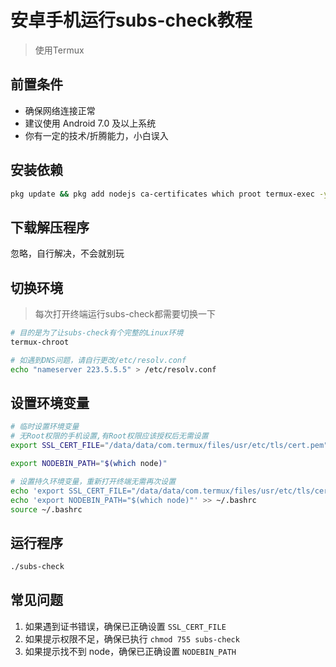 # 安卓手机运行subs-check教程
> 使用Termux

## 前置条件
- 确保网络连接正常
- 建议使用 Android 7.0 及以上系统
- 你有一定的技术/折腾能力，小白误入

## 安装依赖

```bash
pkg update && pkg add nodejs ca-certificates which proot termux-exec -y
```

## 下载解压程序
忽略，自行解决，不会就别玩

## 切换环境
> 每次打开终端运行subs-check都需要切换一下
```bash
# 目的是为了让subs-check有个完整的Linux环境
termux-chroot

# 如遇到DNS问题，请自行更改/etc/resolv.conf
echo "nameserver 223.5.5.5" > /etc/resolv.conf
```
## 设置环境变量
```bash
# 临时设置环境变量
# 无Root权限的手机设置,有Root权限应该授权后无需设置
export SSL_CERT_FILE="/data/data/com.termux/files/usr/etc/tls/cert.pem"

export NODEBIN_PATH="$(which node)"
```
```bash
# 设置持久环境变量，重新打开终端无需再次设置
echo 'export SSL_CERT_FILE="/data/data/com.termux/files/usr/etc/tls/cert.pem"' >> ~/.bashrc
echo 'export NODEBIN_PATH="$(which node)"' >> ~/.bashrc
source ~/.bashrc
```

## 运行程序
```bash
./subs-check
```

## 常见问题
1. 如果遇到证书错误，确保已正确设置 `SSL_CERT_FILE`
2. 如果提示权限不足，确保已执行 `chmod 755 subs-check`
3. 如果提示找不到 node，确保已正确设置 `NODEBIN_PATH`